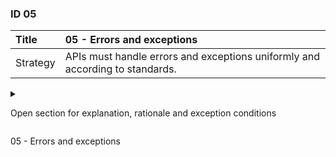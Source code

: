 ### ID 05

| Title    | __05 - Errors and exceptions__ |
| :----    | :---------- |
| Strategy | APIs must handle errors and exceptions uniformly and according to standards. |

<details><summary>

Open section for explanation, rationale and exception conditions 

</summary>

#### Explanation

Error messages must be specified according to the standardized error message format of RFC-9457 ([RFC 9457 - Problem Details for HTTP APIs](https://datatracker.ietf.org/doc/html/rfc9457)), as prescribed in API-46 in ASNO. The following attributes are mandatory for each error message:
+ _type_: contains a URI reference to the error type;
+ _title_: generic title for the error type;
+ _status_: the original HTTP status code provided by the server;
The default value 'about:blank' may be used if no URI reference for attribute 'type' can be given.

Example:
```json
{
  "type": "https://datatracker.ietf.org/doc/html/rfc7231#section-6.5.3",
  "title": "Forbidden"
  "status": 403
}
```

In addition to the mandatory attributes mentioned above, RFC-9457 specifies a number of optional attributes:
+ _detail_: additional detailed information about the error;
+ _instance_: URI of the call that caused the error.

RFC-9457 allows the error message to be extended with context-specific attributes to send additional information in the response to the consumer. An example of this is the sending of a so-called 'errorCode' by the application in question, which refers to a business rule of this application that indicates why the submitted request cannot be processed.

Errors and exceptions must be handled in accordance with the following guidelines:
1. The error message must be formulated abstractly and functionally so that every consumer understands it;
1. The (functional) error message must be in the payload (body) of the message;
1. The error message must not contain any (technical) implementation details (e.g. stack trace).

See [the appendix](../attachments/errorhandling.md) for a detailed description of a proposed mechanism for handling errors according to RFC-9457.


#### Rationale

This enables consistent and clear behavior for error messages.

#### Exceptions

n.a.

</details>


05 - Errors and exceptions



